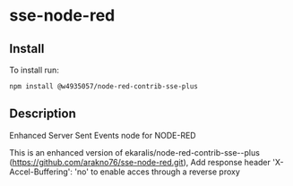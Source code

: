 # sse-node-red

## Install

To install run: 

`npm install @w4935057/node-red-contrib-sse-plus`

## Description

Enhanced Server Sent Events node for NODE-RED 

This is an enhanced version of ekaralis/node-red-contrib-sse--plus (https://github.com/arakno76/sse-node-red.git), 
Add response header 'X-Accel-Buffering': 'no' to enable acces through a reverse proxy
